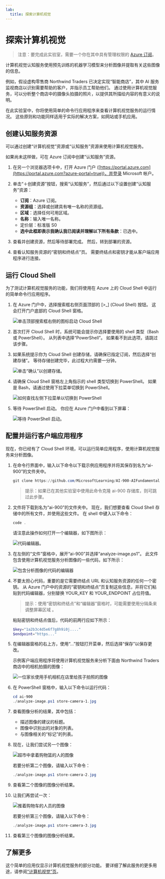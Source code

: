 ```yaml
---
lab:
  title: 探索计算机视觉
---
```


# <a name="explore-computer-vision"></a>探索计算机视觉

> 注意：要完成此实验室，需要一个你在其中具有管理权限的 [Azure 订阅](https://azure.microsoft.com/free?azure-portal=true)。

计算机视觉认知服务使用预先训练的机器学习模型来分析图像并提取有关这些图像的信息。

例如，假设虚构零售商 Northwind Traders 已决定实现“智能商店”，其中 AI 服务监视商店以识别需要帮助的客户，并指示员工帮助他们。 通过使用计算机视觉服务，可以分析整个商店中的摄像头拍摄的照片，以提供其所描绘内容的有意义的说明。

在此实验室中，你将使用简单的命令行应用程序来查看计算机视觉服务的运行情况。 这些原则和功能同样适用于实际的解决方案，如网站或手机应用。

## <a name="create-a-cognitive-services-resource"></a>创建认知服务资源

可以通过创建“计算机视觉”资源或“认知服务”资源来使用计算机视觉服务。

如果尚未这样做，可在 Azure 订阅中创建“认知服务”资源。

1. 在另一个浏览器选项卡中，打开 Azure 门户 ([https://portal.azure.com](https://portal.azure.com?azure-portal=true))，并登录 Microsoft 帐户。

1. 单击“&#65291;创建资源”按钮，搜索“认知服务”，然后通过以下设置创建“认知服务”资源：
    - **订阅**：Azure 订阅。
    - **资源组**：选择或创建具有唯一名称的资源组。
    - **区域**：选择任何可用区域。
    - **名称**：输入唯一名称。
    - 定价层：标准版 S0
    - **选中此框即表示我确认我已阅读并理解以下所有条款**：已选中。

1. 查看并创建资源，然后等待部署完成。 然后，转到部署的资源。

1. 查看认知服务资源的“密钥和终结点”页。 需要终结点和密钥才能从客户端应用程序进行连接。

## <a name="run-cloud-shell"></a>运行 Cloud Shell

为了测试计算机视觉服务的功能，我们将使用在 Azure 上的 Cloud Shell 中运行的简单命令行应用程序。

1. 在 Azure 门户中，选择搜索框右侧页面顶部的 [>_] (Cloud Shell) 按钮。 这会打开门户底部的 Cloud Shell 窗格。

    ![单击顶部搜索框右侧的图标启动 Cloud Shell](media/analyze-images-computer-vision-service/powershell-portal-guide-1.png)

1. 首次打开 Cloud Shell 时，系统可能会提示你选择要使用的 shell 类型（Bash 或 PowerShell）。 从列表中选择“PowerShell”。 如果看不到此选项，请跳过该步骤。  

1. 如果系统提示你为 Cloud Shell 创建存储，请确保已指定订阅，然后选择“创建存储”。 等待存储创建完毕，此过程大约需要一分钟。

    ![单击“确认”以创建存储。](media/analyze-images-computer-vision-service/powershell-portal-guide-2.png)

1. 请确保 Cloud Shell 窗格左上角指示的 shell 类型切换到 PowerShell。 如果是 Bash，请通过使用下拉菜单切换到 PowerShell。

    ![如何查找左侧下拉菜单以切换到 PowerShell](media/analyze-images-computer-vision-service/powershell-portal-guide-3.png)

1. 等待 PowerShell 启动。 你应在 Azure 门户中看到以下屏幕：  

    ![等待 PowerShell 启动。](media/analyze-images-computer-vision-service/powershell-prompt.png)

## <a name="configure-and-run-a-client-application"></a>配置并运行客户端应用程序

现在，你已经有了 Cloud Shell 环境，可以运行简单应用程序，使用计算机视觉服务来分析图像。

1. 在命令行界面中，输入以下命令以下载示例应用程序并将其保存到名为“ai-900”的文件夹中。

    ```PowerShell
    git clone https://github.com/MicrosoftLearning/AI-900-AIFundamentals ai-900
    ```

    > 提示：如果已在其他实验室中使用此命令克隆 ai-900 存储库，则可跳过此步骤。

1. 文件将下载到名为“ai-900”的文件夹中。 现在，我们想要查看 Cloud Shell 存储中的所有文件，并使用这些文件。 在 shell 中键入以下命令：

    ```PowerShell
    code .
    ```

    请注意此操作如何打开一个编辑器，如下图所示：

    ![代码编辑器。](media/analyze-images-computer-vision-service/powershell-portal-guide-4.png)

1. 在左侧的“文件”窗格中，展开“ai-900”并选择“analyze-image.ps1”。 此文件包含使用计算机视觉服务分析图像的一些代码，如下所示：

    ![包含分析图像的代码的编辑器](media/analyze-images-computer-vision-service/analyze-image-code.png)

1. 不要太担心代码，重要的是它需要终结点 URL 和认知服务资源的任何一个密钥。 从 Azure 门户中的资源的“密钥和终结点”页复制这些信息，并将它们粘贴到代码编辑器，分别替换 YOUR_KEY 和 YOUR_ENDPOINT 占位符值。

    > 提示：使用“密钥和终结点”和“编辑器”窗格时，可能需要使用分隔条来调整屏幕区域  。

    粘贴密钥和终结点值后，代码的前两行应如下所示：

    ```PowerShell
    $key="1a2b3c4d5e6f7g8h9i0j...."    
    $endpoint="https..."
    ```

1. 在编辑器窗格的右上方，使用“…”按钮打开菜单，然后选择“保存”以保存更改。

    示例客户端应用程序将使用计算机视觉服务来分析下面由 Northwind Traders 商店中的相机拍摄的图像：

    ![一位家长使用手机相机在店里给孩子拍照的图像](media/analyze-images-computer-vision-service/store-camera-1.jpg)

1. 在 PowerShell 窗格中，输入以下命令以运行代码：

    ```PowerShell
    cd ai-900
    ./analyze-image.ps1 store-camera-1.jpg
    ```

1. 查看图像分析的结果，其中包括：
    - 描述图像的建议的标题。
    - 图像中识别出的对象的列表。
    - 与图像相关的“标记”的列表。

1. 现在，让我们尝试另一个图像：

    ![超市中拿着购物篮的人的图像](media/analyze-images-computer-vision-service/store-camera-2.jpg)

    若要分析第二个图像，请输入以下命令：

    ```PowerShell
    ./analyze-image.ps1 store-camera-2.jpg
    ```

1. 查看第二个图像的图像分析结果。

1. 让我们再尝试一次：

    ![推着购物车的人员的图像](media/analyze-images-computer-vision-service/store-camera-3.jpg)

    若要分析第三个图像，请输入以下命令：

    ```PowerShell
    ./analyze-image.ps1 store-camera-3.jpg
    ```

1. 查看第三个图像的图像分析结果。

## <a name="learn-more"></a>了解更多

这个简单的应用仅显示计算机视觉服务的部分功能。 要详细了解此服务的更多用途，请参阅[“计算机视觉”页](https://azure.microsoft.com/services/cognitive-services/computer-vision/)。

